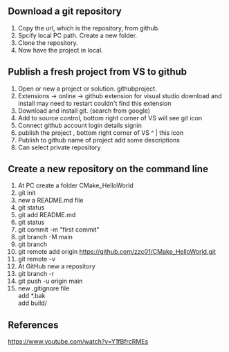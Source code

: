 ## Download a git repository 
1. Copy the url, which is the repository, from github. 
2. Spcify local PC path. Create a new folder. 
3. Clone the repository. 
4. Now have the project in local.  

## Publish a fresh project from VS to github 

1. Open or new a project or solution. githubproject. 
2. Extensions -> online -> github extension for visual studio 
 download and install 
 may need to restart 
 couldn't find this extension 
3. Download and install git. (search from google) 
4. Add to source control, bottom right corner of VS
 will see git icon 
5. Connect github account 
 login details 
 signin 
6. publish the project , bottom right corner of VS
^
|
this icon 
7. Publish to github 
 name of project 
 add some descriptions 
8. Can select private repository

## Create a new repository on the command line

1. At PC create a folder CMake_HelloWorld <br/>
2. git init <br/>
3. new a README.md file <br/>
4. git status <br/>
5. git add README.md <br/>
6. git status <br/>
7. git commit -m "first commit" <br/>
8. git branch -M main <br/>
9. git branch 
10. git remote add origin https://github.com/zzc01/CMake_HelloWorld.git <br/>
11. git remote -v <br/>
12. At GitHub new a repository  <br/>
13. git branch -r 
14. git push -u origin main <br/>
15. new .gitignore file <br/>
 add *.bak <br/>
 add build/ <br/>
 

## References 
https://www.youtube.com/watch?v=Y1fBfrcRMEs
